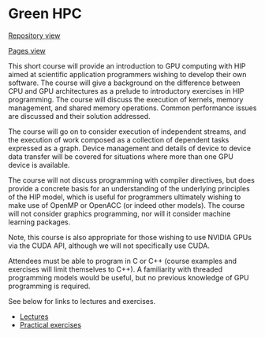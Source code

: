 # Green HPC

[Repository view](https://github.com/EPCCed/archer2-gpu-hipc/)

[Pages view](https://epcced.github.io/archer2-gpu-hipc/)

This short course will provide an introduction to GPU computing with HIP aimed at scientific application programmers wishing to develop their own software.
The course will give a background on the difference between CPU and GPU architectures as a prelude to introductory exercises in HIP programming. The course
will discuss the execution of kernels, memory management, and shared memory operations. Common performance issues are discussed and their solution addressed.

The course will go on to consider execution of independent streams, and the execution of work composed as a collection of dependent tasks expressed as a graph.
Device management and details of device to device data transfer will be covered for situations where more than one GPU device is available.

The course will not discuss programming with compiler directives, but does provide a concrete basis for an understanding of the underlying principles of the HIP model,
which is useful for programmers ultimately wishing to make use of OpenMP or OpenACC (or indeed other models). The course will not consider graphics programming,
nor will it consider machine learning packages.

Note, this course is also appropriate for those wishing to use NVIDIA GPUs via the CUDA API, although we will not specifically use CUDA.

Attendees must be able to program in C or C++ (course examples and exercises will limit themselves to C++). A familiarity with threaded programming models would be useful,
but no previous knowledge of GPU programming is required.

See below for links to lectures and exercises.

* [Lectures](lectures/)
* [Practical exercises](exercises/)
